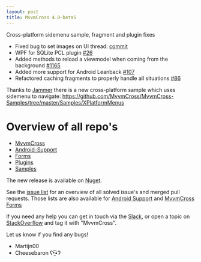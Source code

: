 ```yaml
---
layout: post
title: MvvmCross 4.0-beta5
---
```


Cross-platform sidemenu sample, fragment and plugin fixes


- Fixed bug to set images on UI thread: [commit](https://github.com/MvvmCross/MvvmCross/commit/a63eade49ae15f00a4e9305f45e9b6675c0f0e7d)
- WPF for SQLite PCL plugin [#26](https://github.com/MvvmCross/MvvmCross-Plugins/pull/26)
- Added methods to reload a viewmodel when coming from the background [#1165](https://github.com/MvvmCross/MvvmCross/pull/1165)
- Added more support for Android Leanback [#107](https://github.com/MvvmCross/MvvmCross-AndroidSupport/pull/107)
- Refactored caching fragments to properly handle all situations [#86](https://github.com/MvvmCross/MvvmCross-AndroidSupport/pull/86)

Thanks to [Jammer](https://github.com/jamsoft) there is a new cross-platform sample which uses sidemenu to navigate: https://github.com/MvvmCross/MvvmCross-Samples/tree/master/Samples/XPlatformMenus

# Overview of all repo's

- [MvvmCross](https://github.com/MvvmCross/MvvmCross)
- [Android-Support](https://github.com/MvvmCross/MvvmCross-AndroidSupport)
- [Forms](https://github.com/MvvmCross/MvvmCross-Forms)
- [Plugins](https://github.com/MvvmCross/MvvmCross-Plugins)
- [Samples](https://github.com/MvvmCross/MvvmCross-Samples)


The new release is available on [Nuget](https://www.nuget.org/packages?q=mvvmcross).

See the [issue list](https://github.com/MvvmCross/MvvmCross/issues?q=milestone%3A4.0.0+is%3Aclosed) for an overview of all solved issue's and merged pull requests.
Those lists are also available for [Android Support](https://github.com/MvvmCross/MvvmCross-AndroidSupport/issues?q=milestone%3A4.0.0+is%3Aclosed) and [MvvmCross Forms](https://github.com/MvvmCross/MvvmCross-Forms/issues?q=milestone%3A4.0.0+is%3Aclosed)

If you need any help you can get in touch via the [Slack](https://xamarinchat.herokuapp.com/), or open a topic on [StackOverflow](http://stackoverflow.com/questions/new/mvvmcross) and tag it with "MvvmCross".

Let us know if you find any bugs!

- Martijn00
- Cheesebaron ʕ•̫͡•ʔ
